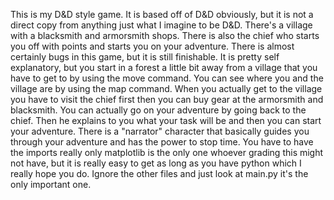 This is my D&D style game. It is based off of D&D obviously, but it is not a direct copy from anything just what I imagine to be D&D. There's a village with a blacksmith and armorsmith shops. There is also the chief who starts you off with points and starts you on your adventure. There is almost certainly bugs in this game, but it is still finishable.
It is pretty self explanatory, but you start in a forest a little bit away from a village that you have to get to by using the move command. You can see where you and the village are by using the map command. When you actually get to the village you have to visit the chief first then you can buy gear at the armorsmith and blacksmith. You can actually go on your adventure by going back to the chief. Then he explains to you what your task will be and then you can start your adventure. There is a "narrator" character that basically guides you through your adventure and has the power to stop time. 
You have to have the imports really only matplotlib is the only one whoever grading this might not have, but it is really easy to get as long as you have python which I really hope you do. Ignore the other files and just look at main.py it's the only important one.
